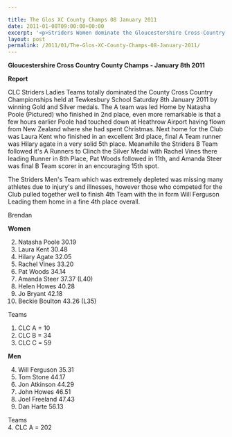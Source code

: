 ```yaml
---

title: The Glos XC County Champs 08 January 2011
date: 2011-01-08T09:00:00+00:00
excerpt: '<p>Striders Women dominate the Gloucestershire Cross-Country County Championship at Tewkesbury School!, Brendan Ward (Club Chairman) Glos XC Champs Photos Report Results</p>'
layout: post
permalink: /2011/01/The-Glos-XC-County-Champs-08-January-2011/
---
```

**Gloucestershire Cross Country County Champs - January 8th 2011**

**<a name="report"></a>**

**Report**

CLC Striders Ladies Teams totally dominated the County Cross Country Championships held at Tewkesbury School Saturday 8th January 2011 by winning Gold and Silver medals. The A team was led Home by Natasha Poole (Pictured) who finished in 2nd place, even more remarkable is that a few hours earlier Poole had touched down at Heathrow Airport having flown from New Zealand where she had spent Christmas. Next home for the Club was Laura Kent who finished in an excellent 3rd place, final A Team runner was Hilary agate in a very solid 5th place. Meanwhile the Striders B Team followed it's A Runners to Clinch the Silver Medal with Rachel Vines there leading Runner in 8th Place, Pat Woods followed in 11th, and Amanda Steer was final B Team scorer in an encouraging 15th spot.

The Striders Men's Team which was extremely depleted was missing many athletes due to injury's and illnesses, however those who competed for the Club pulled together well to finish 4th Team with the in form Will Ferguson Leading them home in a fine 4th place overall.

Brendan

**Women**

2. Natasha Poole 30.19  
3. Laura Kent 30.48  
5. Hilary Agate 32.05  
8. Rachel Vines 33.20  
11. Pat Woods 34.14  
15. Amanda Steer 37.37 (L40)  
18. Helen Howes 40.28  
20. Jo Bryant 42.18  
21. Beckie Boulton 43.26 (L35)

Teams  
1. CLC A = 10  
2. CLC B = 34  
5. CLC C = 59

**Men**

4. Will Ferguson 35.31  
29. Tom Stone 44.17  
30. Jon Atkinson 44.29  
42. John Howes 46.51  
43. Joel Freeland 47.43  
54. Dan Harte 56.13

Teams  
4. CLC A = 202